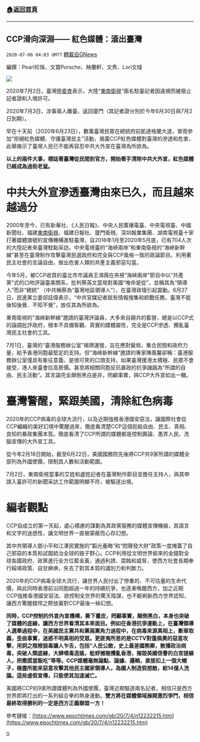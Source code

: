 ###  [:house:返回首頁](https://github.com/ourhimalayas/txt)
---

## CCP滑向深淵—— 紅色媒體：滾出臺灣
`2020-07-06 04:03 GM77` [轉載自GNews](https://gnews.org/zh-hant/255345/)

編撰：Pearl珍珠、文寶Porsche、映蘭軒、文秀、Lori文噠

![](https://s3.amazonaws.com/gnews-media-offload/wp-content/uploads/2020/07/06035524/7.6-2-1.png)

2020年7月2日，臺灣[陸委會](https://www.epochtimes.com/gb/tag/%E9%99%86%E5%A7%94%E4%BC%9A.html)表示，大陸“[東南衛視](https://www.epochtimes.com/gb/tag/%E4%B8%9C%E5%8D%97%E5%8D%AB%E8%A7%86.html)”兩名駐臺記者因違規而被廢止記者證和入境許可。

2020年7月3日，涉事兩人離臺、返回廈門（其記者證分別於今年6月30日與7月2日到期）。

早在十天前（2020年6月23日），數萬臺灣民眾在總統府前凱達格蘭大道，冒雨參加“拒絕紅色媒體、守護臺灣民主”活動，揭露CCP紅色媒體對臺灣的滲透和危害，此舉揭示了臺灣人民已不能再容忍中共大外宣在臺灣為所欲為。

**以上的兩件大事，標誌著臺灣從民間到官方，開始著手清除中共大外宣，紅色媒體已經成為過街老鼠。**

# **中共大外宣滲透臺灣由來已久，而且越來越過分**

2000年至今，已有新華社、《人民日報》、中央人民廣播電臺、中央電視臺、中國新聞社、福建[東南衛視](https://www.epochtimes.com/gb/tag/%E4%B8%9C%E5%8D%97%E5%8D%AB%E8%A7%86.html)、福建日報社、廈門衛視、深圳報業集團、湖南電視臺十家打著媒體旗號的宣傳機構進駐臺灣，自2016年1月至2020年5月底，已有704人次的大陸記者來臺灣駐點采訪。中央電視臺的“海峽兩岸”和東南衛視的“海峽新幹線”甚至在臺灣制作攻擊臺灣民選政府和完全與CCP風格一致的政論節目。利用著民主社會的言論自由，做出危害人類的共產主義邪惡勾當。

今年5月，被CCP收買的臺北市市議員王鴻薇在央視“海峽兩岸”節目中以“共產黨”式的口吻評論臺美關系，批判蔡英文當局對美國“唯命是從”，並稱其為“領導人”而非“總統” （中共稱蔡為“臺灣地區領導人”），在臺灣政壇引起震動。6月27日，民進黨立委邱誌偉表示，“中共官媒記者賦有情報搜集和統戰任務，臺灣不能後知後覺、不知不覺”，放任其為所欲為。

東南衛視的“海峽新幹線”邀請的臺灣評論員，大多來自親共的藍營，總是以CCP式的論調批評政府，根本不具備客觀、真實的媒體屬性，完全是CCP滲透、攪亂臺灣民主社會的工具。

7月1日，臺灣的“臺港服務辦公室”揭牌運營，旨在應對變局，集合民間和政府力量，給予香港同胞最堅定的支持。但“海峽新幹線”邀請的專家陳風馨卻稱：臺港服務辦公室僅具有象征意義、是很可笑的口頭支持，如果臺灣援港太積極、民眾不會接受，港人來臺會拉高房價。甚至將相關同胞反抗暴政的抗爭譏諷為“所謂的自由、民主活動”。其言論完全顛倒黑白是非，罔顧事實，與CCP大外宣如出一轍。

# **臺灣警醒，緊跟美國，清除紅色病毒**

2020年的CCP病毒的全球大流行，以及近期強推香港國安惡法，讓國際社會從CCP編織的美好幻境中驚醒過來，徹底看清楚CCP這個扼殺自由、民主、真相、良知的暴政集團本質。徹底看清了CCP所謂的媒體都是控制輿論、愚弄人民、洗腦宣傳的大外宣工具。

從今年2月18日開始，截至6月22日，美國國務院先後將CCP共9家所謂的媒體全部列為外國使團，限制其人數和活動範圍。

7月2日，東南衛視當事的艾姓和盧姓記者在臺灣制作節目並擔任主持人，與其申請入臺許可的新聞采訪工作範圍明顯不符，被驅逐出境。

# **編者觀點**

CCP自成立的第一天起，處心積慮的謀劃為其政黨服務的媒體宣傳機器，其語言和文字的迷惑性，讓文明世界一直被蒙蔽而心存幻想。

其中共領導人鄧小平和江澤民實施的“韜光養晦”和“悶聲發大財”政策一度掩蓋了自己邪惡的本質和試圖統治全球的狼子野心。CCP利用從文明世界偷來的金錢對全球各國政府、政黨進行全方位藍金黃，通過利誘、腐蝕和威脅，使西方社會長期奉行綏靖政策、自甘麻痹，失去了對其本質的識別力和判斷力。

2020年的CCP病毒全球大流行，讓世界人民付出了慘重的、不可估量的生命代價，與此同時香港前沿同胞超過一年的持續抗爭，也逐漸喚醒西方，加之近期CCP強推香港國安惡法、欲控制全世界的驚天陰謀，也不斷刷新西方世界認知，讓西方驚醒錯愕之際放棄對CCP最後一絲幻想。

**同時，****CCP****控制的外宣內宣機構，撕下畫皮，罔顧事實，顛倒黑白，本身也突破了媒體的底線，讓西方世界看清其本來面目。例如在香港抗爭運動上，在臺灣領導人選舉過程中，在美國民主黨共和黨兩黨角力過程中，在病毒來源真相上，斷章取義，歪曲事實，迷惑不明真相的受眾。更匪夷所思的是****CCTV****對蓬佩奧的惡意攻擊，用詞之陰險狠毒讓人乍舌，包括“人民公敵，史上最差國務卿，散播政治病毒，突破人類底線，大肆噴毒造謠，蚍蜉撼樹攪亂香港，摧毀美國信譽的白宮提線人，把撒謊當飯吃”等等。****CCP****媒體毫無論點、論據、邏輯，直接扣上一個大帽子，極盡所能來惡意攻擊其他民主國家領導人，為國人制造假想敵，給****14****億人洗腦。這些虛假宣傳，只能使其加速滅亡。**

美國將CCP的9家所謂媒體列為外國使團，臺灣近期驅逐兩名記者，相信只是西方世界即將打出的一系列組合拳的熱身運動。**雙方將在媒體領域展開激烈爭鬥，相信最終取得勝利的一定是西方正義聯盟一方！**

參考鏈接：[https://www.epochtimes.com/gb/20/7/4/n12232215.htm](https://www.epochtimes.com/gb/20/7/4/n12232215.htm)

0
